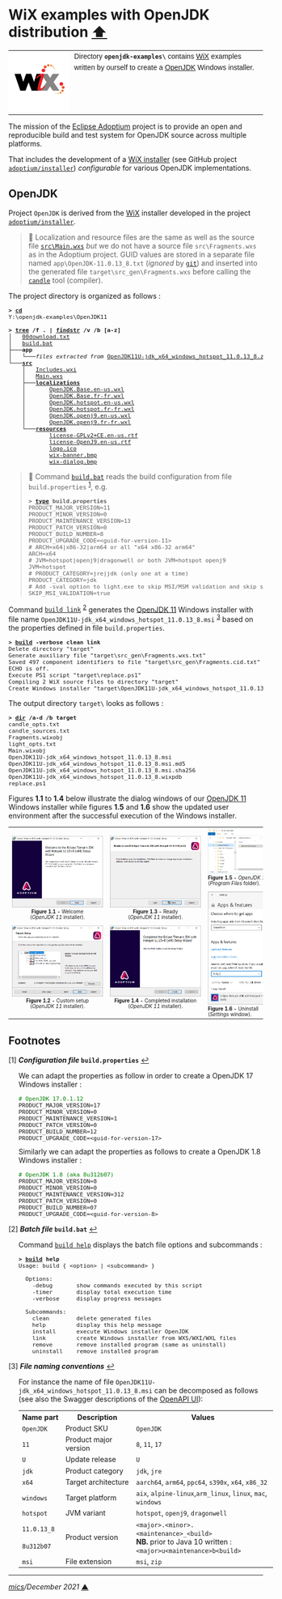 # <span id="top">WiX examples with OpenJDK distribution</span> <span style="size:30%;"><a href="../README.md">⬆</a></span>

<table style="font-family:Helvetica,Arial;font-size:14px;line-height:1.6;">
  <tr>
  <td style="border:0;padding:0 10px 0 0;min-width:120px;">
    <a href="https://wixtoolset.org/" rel="external"><img style="border:0;width:120px;" src="../images/wixtoolset.png" alt="WiX toolset" /></a>
  </td>
  <td style="border:0;padding:0;vertical-align:text-top;">
    Directory <strong><code>openjdk-examples\</code></strong> contains <a href="https://wixtoolset.org/" rel="external">WiX</a> examples written by ourself to create a <a href="https://www.scala-lang.org/" rel="external">OpenJDK</a> Windows installer.
  </td>
  </tr>
</table>

The mission of the [Eclipse Adoptium](https://projects.eclipse.org/projects/adoptium) project is to provide an open and reproducible build and test system for OpenJDK source across multiple platforms.

That includes the development of a [WiX installer](https://github.com/adoptium/installer/tree/master/wix) (see GitHub project [`adoptium/installer`][adoptium_installer]) *configurable* for various OpenJDK implementations.

## <span id="openjdk">OpenJDK</span>

Project `OpenJDK` is derived from the [WiX][wix_toolset] installer developed in the project [`adoptium/installer`][adoptium_installer].

> **:mag_right:** Localization and resource files are the same as well as the source file [`src\Main.wxs`](./OpenJDK/src/Main.wxs) *but* we do not have a source file `src\Fragments.wxs` as in the Adoptium project. GUID values are stored in a separate file named `app\OpenJDK-11.0.13_8.txt` (*ignored* by [`git`][git_cmd]) and inserted into the generated file `target\src_gen\Fragments.wxs` before calling the [`candle`][wix_candle] tool (compiler).

The project directory is organized as follows :
<pre style="font-size:80%;">
<b>&gt; <a href="https://docs.microsoft.com/en-us/windows-server/administration/windows-commands/cd">cd</a></b>
Y:\openjdk-examples\OpenJDK11
&nbsp;
<b>&gt; <a href="https://docs.microsoft.com/en-us/windows-server/administration/windows-commands/tree">tree</a> /f . | <a href="https://docs.microsoft.com/en-us/windows-server/administration/windows-commands/findstr">findstr</a> /v /b [a-z]</b>
│   <a href="./OpenJDK/00download.txt">00download.txt</a>
│   <a href="./OpenJDK/build.bat">build.bat</a>
├───<b>app</b>
│   └───<i>files extracted from</i> <a href="https://adoptium.net/archive.html?variant=openjdk11&jvmVariant=hotspot">OpenJDK11U-jdk_x64_windows_hotspot_11.0.13_8.zip</a>
└───<a href="./OpenJDK/src/"><b>src</b></a>
    │   <a href="./OpenJDK/src/Includes.wxi">Includes.wxi</a>
    │   <a href="./OpenJDK/src/Main.wxs">Main.wxs</a>
    ├───<a href="./OpenJDK/src/localizations/"><b>localizations</b></a>
    │       <a href="./OpenJDK/src/localizations/OpenJDK.Base.en-us.wxl">OpenJDK.Base.en-us.wxl</a>
    │       <a href="./OpenJDK/src/localizations/OpenJDK.Base.fr-fr.wxl">OpenJDK.Base.fr-fr.wxl</a>
    │       <a href="./OpenJDK/src/localizations/OpenJDK.hotspot.en-us.wxl">OpenJDK.hotspot.en-us.wxl</a>
    │       <a href="./OpenJDK/src/localizations/OpenJDK.hotspot.fr-fr.wxl">OpenJDK.hotspot.fr-fr.wxl</a>
    │       <a href="./OpenJDK/src/localizations/OpenJDK.openj9.en-us.wxl">OpenJDK.openj9.en-us.wxl</a>
    │       <a href="./OpenJDK/src/localizations/OpenJDK.openj9.fr-fr.wxl">OpenJDK.openj9.fr-fr.wxl</a>
    └───<a href="./OpenJDK/src/resources/"><b>resources</b></a>
            <a href="./OpenJDK/src/resources/license-GPLv2+CE.en-us.rtf">license-GPLv2+CE.en-us.rtf</a>
            <a href="./OpenJDK/src/resources/license-OpenJ9.en-us.rtf">license-OpenJ9.en-us.rtf</a>
            <a href="./OpenJDK/src/resources/logo.ico">logo.ico</a>
            <a href="./OpenJDK/src/resources/wix-banner.bmp">wix-banner.bmp</a>
            <a href="./OpenJDK/src/resources/wix-dialog.bmp">wix-dialog.bmp</a>
</pre>

> **:mag_right:** Command [`build.bat`](./OpenJDK/build) reads the build configuration from file `build.properties` <sup id="anchor_01">[1](#footnote_01)</sup>, e.g.
> <pre style="font-size:80%;">
> <b>&gt; <a href="https://docs.microsoft.com/en-us/windows-server/administration/windows-commands/type">type</a> build.properties</b>
> PRODUCT_MAJOR_VERSION=11
> PRODUCT_MINOR_VERSION=0
> PRODUCT_MAINTENANCE_VERSION=13
> PRODUCT_PATCH_VERSION=0
> PRODUCT_BUILD_NUMBER=8
> PRODUCT_UPGRADE_CODE=&lt;guid-for-version-11&gt;
> # ARCH=x64|x86-32|arm64 or all "x64 x86-32 arm64"
> ARCH=x64
> # JVM=hotspot|openj9|dragonwell or both JVM=hotspot openj9
> JVM=hotspot
> # PRODUCT_CATEGORY=jre|jdk (only one at a time)
> PRODUCT_CATEGORY=jdk
> # Add -sval option to light.exe to skip MSI/MSM validation and skip smoke.exe )
> SKIP_MSI_VALIDATION=true
> </pre>

Command [`build link`](./OpenJDK/build.bat) <sup id="anchor_02">[2](#footnote_02)</sup> generates the [OpenJDK 11][adoptium_openjdk11] Windows installer with file name `OpenJDK11U-jdk_x64_windows_hotspot_11.0.13_8.msi` <sup id="anchor_03">[3](#footnote_03)</sup> based on the properties defined in file `build.properties`.

<pre style="font-size:80%;">
<b>&gt; <a href="./OpenJDK/build.bat">build</a> -verbose clean link</b>
Delete directory "target"
Generate auxiliary file "target\src_gen\Fragments.wxs.txt"
Saved 497 component identifiers to file "target\src_gen\Fragments.cid.txt"
ECHO is off.
Execute PS1 script "target\replace.ps1"
Compiling 2 WiX source files to directory "target"
Create Windows installer "target\OpenJDK11U-jdk_x64_windows_hotspot_11.0.13_8.msi"
</pre>

The output directory `target\` looks as follows :

<pre style="font-size:80%;">
<b>&gt; <a href="https://docs.microsoft.com/en-us/windows-server/administration/windows-commands/dir">dir</a> /a-d /b target</b>
candle_opts.txt
candle_sources.txt
Fragments.wixobj
light_opts.txt
Main.wixobj
OpenJDK11U-jdk_x64_windows_hotspot_11.0.13_8.msi
OpenJDK11U-jdk_x64_windows_hotspot_11.0.13_8.msi.md5
OpenJDK11U-jdk_x64_windows_hotspot_11.0.13_8.msi.sha256
OpenJDK11U-jdk_x64_windows_hotspot_11.0.13_8.wixpdb
replace.ps1
</pre>

Figures **1.1** to **1.4** below illustrate the dialog windows of our [OpenJDK 11][adoptium_openjdk11] Windows installer while figures **1.5** and **1.6** show the updated user environment after the successful execution of the Windows installer.

<table>
<tr>
<td style="text-align:center;">
  <a href="images/Temurin_OpenJDK11_Welcome.png"><img style="max-width:180px;" src="images/Temurin_OpenJDK11_Welcome.png" /></a>
  <div style="font-size:70%;">
  <b>Figure 1.1 -</b> Welcome<br>(<i>OpenJDK 11</i> installer).<br/>&nbsp;
  </div>
  <a href="images/Temurin_OpenJDK11_CustomSetup.png"><img style="max-width:180px;" src="images/Temurin_OpenJDK11_CustomSetup.png" /></a>
  <div style="font-size:70%;">
  <b>Figure 1.2 -</b> Custom setup<br>(<i>OpenJDK 11</i> installer).
  </div>
</td>
<td style="text-align:center;">
  <a href="images/Temurin_OpenJDK11_Ready.png"><img style="max-width:180px;" src="images/Temurin_OpenJDK11_Ready.png" /></a>
  <div style="font-size:70%;"><b>Figure 1.3 -</b> Ready<br>(<i>OpenJDK 11</i> installer).<br/>&nbsp;
  </div>
  <a href="images/Temurin_OpenJDK11_Completed.png"><img style="max-width:180px;" src="images/Temurin_OpenJDK11_Completed.png" /></a>
  <div style="font-size:70%;">
  <b>Figure 1.4 -</b> Completed installation<br/>(<i>OpenJDK 11</i> installer).
  </div>
</td>
<td>
  <a href="images/Temurin_OpenJDK11_ProgFiles.png"><img style="max-width:180px;" src="images/Temurin_OpenJDK11_ProgFiles.png" /></a>
  <div style="font-size:70%;">
  <b>Figure 1.5 -</b> <i>OpenJDK 11</i> directory<br/>(<i>Program&nbsp;Files</i> folder).<br/>&nbsp;
  </div>
  <a href="images/Temurin_OpenJDK11_Uninstall.png"><img style="max-width:180px;" src="images/Temurin_OpenJDK11_Uninstall.png" /></a>
  <div style="font-size:70%;">
  <b>Figure 1.6 -</b> Uninstall<br/>(<i>Settings</i> window).
  </div>
</td>
</tr>
</table>

## <span id="footnotes">Footnotes</span>

<span id="footnote_01">[1]</span> ***Configuration file* `build.properties`** [↩](#anchor_01)

<p style="margin:0 0 1em 20px;">
We can adapt the properties as follow in order to create a OpenJDK 17 Windows installer :
</p>
<pre style="margin:0 0 1em 20px; font-size:80%;">
<span style="color:green;"># OpenJDK 17.0.1.12</span>
PRODUCT_MAJOR_VERSION=17
PRODUCT_MINOR_VERSION=0
PRODUCT_MAINTENANCE_VERSION=1
PRODUCT_PATCH_VERSION=0
PRODUCT_BUILD_NUMBER=12
PRODUCT_UPGRADE_CODE=&lt;guid-for-version-17&gt;
</pre>

<p style="margin:0 0 1em 20px;">
Similarly we can adapt the properties as follows to create a OpenJDK 1.8 Windows installer :
</p>
<pre style="margin:0 0 1em 20px; font-size:80%;">
<span style="color:green;"># OpenJDK 1.8 (aka 8u312b07)</span>
PRODUCT_MAJOR_VERSION=8
PRODUCT_MINOR_VERSION=0
PRODUCT_MAINTENANCE_VERSION=312
PRODUCT_PATCH_VERSION=0
PRODUCT_BUILD_NUMBER=07
PRODUCT_UPGRADE_CODE=&lt;guid-for-version-8&gt;
</pre>

<span id="footnote_02">[2]</span> ***Batch file* `build.bat`** [↩](#anchor_02)

<p style="margin:0 0 1em 20px;">
Command <a href="./OpenJDK/build.bat"><code>build help</code></a> displays the batch file options and subcommands :
</p>

<pre style="margin:0 0 1em 20px;font-size:80%;">
<b>&gt; <a href="./OpenJDK/build.bat">build</a> help</b>
Usage: build { &lt;option&gt; | &lt;subcommand&gt; }
&nbsp;
  Options:
    -debug       show commands executed by this script
    -timer       display total execution time
    -verbose     display progress messages
&nbsp;
  Subcommands:
    clean        delete generated files
    help         display this help message
    install      execute Windows installer OpenJDK
    link         create Windows installer from WXS/WXI/WXL files
    remove       remove installed program (same as uninstall)
    uninstall    remove installed program
</pre>

<span id="footnote_03">[3]</span> ***File naming conventions*** [↩](#anchor_03)

<p style="margin:0 0 1em 20px;">
For instance the name of file <code>OpenJDK11U-jdk_x64_windows_hotspot_11.0.13_8.msi</code> can be decomposed as follows (see also the Swagger descriptions of the <a href="https://api.adoptium.net/q/swagger-ui/#/Installer">OpenAPI UI</a>):
</p>
<table style="margin:0 0 1em 20px;">
<tr>
   <th>Name&nbsp;part</th>
   <th>Description</th>
   <th>Values</th>
</tr>
<tr>
  <td><code>OpenJDK</code></td>
  <td>Product SKU</td>
  <td><code>OpenJDK</code></td>
</tr>
<tr>
  <td><code>11</code></td>
  <td>Product major version</td>
  <td><code>8</code>, <code>11</code>, <code>17</code></td>
</tr>
<tr>
  <td><code>U</code></td>
  <td>Update release</td>
  <td><code>U</code></td>
</tr>
<tr>
  <td><code>jdk</code></td>
  <td>Product category</td>
  <td><code>jdk</code>, <code>jre</code></td>
</tr>
<tr>
  <td><code>x64</code></td>
  <td>Target architecture</td>
  <td><code>aarch64</code>, <code>arm64</code>, <code>ppc64</code>, <code>s390x</code>, <code>x64</code>, <code>x86_32</code></td>
</tr>
<tr>
  <td><code>windows</code></td>
  <td>Target platform</td>
  <td><code>aix</code>, <code>alpine-linux</code>,<code>arm_linux</code>, <code>linux</code>, <code>mac</code>, <code>windows</code></td>
</tr>
<tr>
  <td><code>hotspot</code></td>
  <td>JVM variant</td>
  <td><code>hotspot</code>, <code>openj9</code>, <code>dragonwell</code></td>
</tr>
<tr>
  <td><code>11.0.13_8</code><br/>&nbsp;<br/><code>8u312b07</code></td>
  <td>Product&nbsp;version</td>
  <td><code>&lt;major&gt;.&lt;minor&gt;.&lt;maintenance&gt;_&lt;build&gt;</code><br/><b>NB.</b> prior to Java 10 written :<br/><code>&lt;major&gt;u&lt;maintenance&gt;b&lt;build&gt;</code></td>
</tr>
<tr>
  <td><code>msi</code></td>
  <td>File extension</td>
  <td><code>msi</code>, <code>zip</code></td>
</tr>
</table>

***

*[mics](https://lampwww.epfl.ch/~michelou/)/December 2021* [**&#9650;**](#top)
<span id="bottom">&nbsp;</span>

<!-- link refs -->

[adoptium_installer]: https://github.com/adoptium/installer
[adoptium_openjdk11]: https://adoptium.net/?variant=openjdk11&jvmVariant=hotspot
[git_cmd]: https://docs.gitlab.com/ee/gitlab-basics/start-using-git.html
[wix_candle]: https://wixtoolset.org/documentation/manual/v3/overview/candle.html
[wix_component]: https://wixtoolset.org/documentation/manual/v3/xsd/wix/component.html
[wix_heat]: https://wixtoolset.org/documentation/manual/v3/overview/heat.html
[wix_light]: https://wixtoolset.org/documentation/manual/v3/overview/light.html
[wix_toolset]: https://wixtoolset.org/
